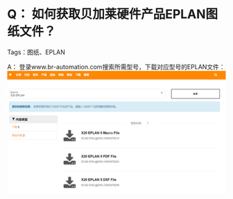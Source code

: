 # Q： 如何获取贝加莱硬件产品EPLAN图纸文件？
Tags：图纸、EPLAN

A：
登录www.br-automation.com搜索所需型号，下载对应型号的EPLAN文件：
![Img](./FILES/005如何获取贝加莱硬件产品EPLAN图纸文件？.md/img-20220528164003.png)

